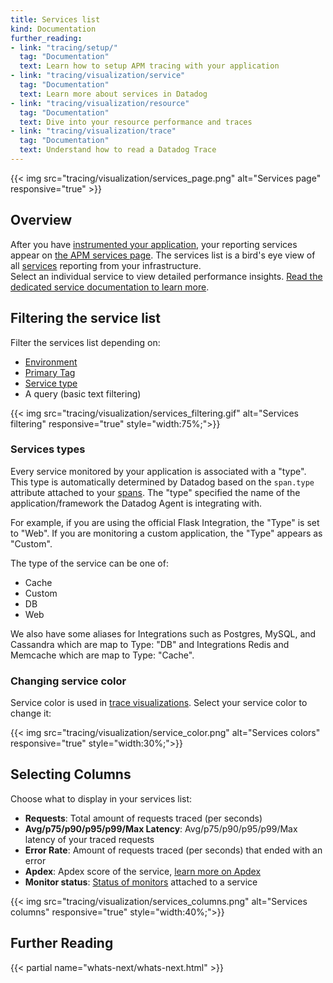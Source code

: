 ```yaml
---
title: Services list
kind: Documentation
further_reading:
- link: "tracing/setup/"
  tag: "Documentation"
  text: Learn how to setup APM tracing with your application
- link: "tracing/visualization/service"
  tag: "Documentation"
  text: Learn more about services in Datadog
- link: "tracing/visualization/resource"
  tag: "Documentation"
  text: Dive into your resource performance and traces
- link: "tracing/visualization/trace"
  tag: "Documentation"
  text: Understand how to read a Datadog Trace
---
```


{{< img src="tracing/visualization/services_page.png" alt="Services page" responsive="true" >}}

## Overview

After you have [instrumented your application][1], your reporting services appear on [the APM services page][2]. The services list is a bird's eye view of all [services][3] reporting from your infrastructure.  
Select an individual service to view detailed performance insights. [Read the dedicated service documentation to learn more][3].

## Filtering the service list

Filter the services list depending on: 

* [Environment][4]
* [Primary Tag][5]
* [Service type](#services-types)
* A query (basic text filtering)

{{< img src="tracing/visualization/services_filtering.gif" alt="Services filtering" responsive="true" style="width:75%;">}}

### Services types

Every service monitored by your application is associated with a "type". This type is automatically determined by Datadog based on the `span.type` attribute attached to your [spans][6]. The "type" specified the name of the application/framework the Datadog Agent is integrating with.

For example, if you are using the official Flask Integration, the "Type" is set to "Web". If you are monitoring a custom application, the "Type" appears as "Custom".

The type of the service can be one of:

*  Cache
*  Custom
*  DB
*  Web

We also have some aliases for Integrations such as Postgres, MySQL, and Cassandra which are map to Type: "DB" and Integrations Redis and Memcache which are map to Type: "Cache".

### Changing service color

Service color is used in [trace visualizations][7]. Select your service color to change it:

{{< img src="tracing/visualization/service_color.png" alt="Services colors" responsive="true" style="width:30%;">}}

## Selecting Columns

Choose what to display in your services list:

* **Requests**: Total amount of requests traced (per seconds)
* **Avg/p75/p90/p95/p99/Max Latency**: Avg/p75/p90/p95/p99/Max latency of your traced requests
* **Error Rate**: Amount of requests traced (per seconds) that ended with an error
* **Apdex**: Apdex score of the service, [learn more on Apdex][8]
* **Monitor status**: [Status of monitors][9] attached to a service

{{< img src="tracing/visualization/services_columns.png" alt="Services columns" responsive="true" style="width:40%;">}}

## Further Reading

{{< partial name="whats-next/whats-next.html" >}}

[1]: /tracing/setup
[2]: https://app.datadoghq.com/apm/services
[3]: /tracing/visualization/service
[4]: /tracing/setup/first_class_dimensions#environment
[5]: /tracing/setup/first_class_dimensions#primary-tag
[6]: /tracing/visualization/trace/#spans
[7]: /tracing/visualization/trace
[8]: /tracing/faq/how-to-configure-an-apdex-for-your-traces-with-datadog-apm
[9]: /tracing/visualization/service/#service-monitor
